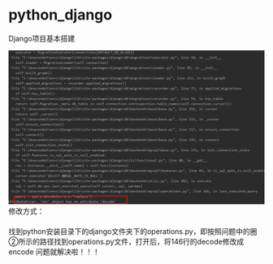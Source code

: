 # python_django
Django项目基本搭建

![](./res/django-01.png)
修改方式：
####
找到python安装目录下的django文件夹下的operations.py，即按照问题中的圈②所示的路径找到operations.py文件，打开后，将146行的decode修改成encode
问题就解决啦！！！
####
